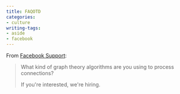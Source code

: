 ```yaml
---
title: FAQOTD
categories:
- culture
writing-tags:
- aside
- facebook
---
```


From [Facebook Support][1]:

   [1]: http://www.facebook.com/help.php

> What kind of graph theory algorithms are you using to process connections?
> 
> If you're interested, we're hiring.
